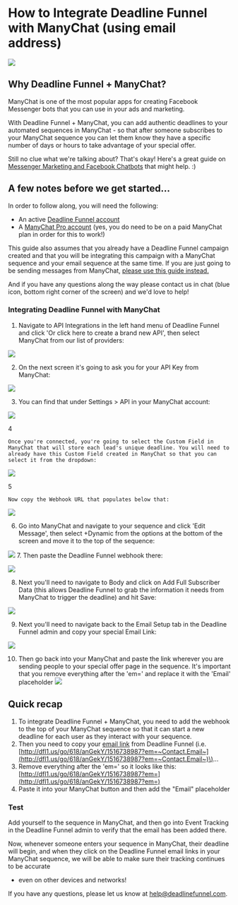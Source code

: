 # How to Integrate Deadline Funnel with ManyChat \(using email address\)

![](https://d33v4339jhl8k0.cloudfront.net/docs/assets/53974d6ce4b0c76107b109d1/images/5a84a7b22c7d3a4a4199204c/file-ymnnuXwsWn.png)

## Why Deadline Funnel + ManyChat?

ManyChat is one of the most popular apps for creating Facebook Messenger bots that you can use in your ads and marketing.

With Deadline Funnel + ManyChat, you can add authentic deadlines to your automated sequences in ManyChat - so that after someone subscribes to your ManyChat sequence you can let them know they have a specific number of days or hours to take advantage of your special offer.

Still no clue what we're talking about? That's okay! Here's a great guide on [Messenger Marketing and Facebook Chatbots](https://blog.manychat.com/ultimate-guide-messenger-marketing-and-facebook-chatbots/) that might help. :\)

## A few notes before we get started...

In order to follow along, you will need the following:

* An active [Deadline Funnel account](https://deadlinefunnel.com/)
* A [ManyChat Pro account](https://manychat.com/) \(yes, you do need to be on a paid ManyChat plan in order for this to work!\)

This guide also assumes that you already have a Deadline Funnel campaign created and that you will be integrating this campaign with a ManyChat sequence and your email sequence at the same time. If you are just going to be sending messages from ManyChat, [please use this guide instead.](https://documentation.deadlinefunnel.com/article/525-how-to-integrate-deadline-funnel-with-manychat)

And if you have any questions along the way please contact us in chat \(blue icon, bottom right corner of the screen\) and we'd love to help!

### Integrating Deadline Funnel with ManyChat

1. Navigate to API Integrations in the left hand menu of Deadline Funnel and click 'Or click here to create a brand new API', then select ManyChat from our list of providers:

![](https://d33v4339jhl8k0.cloudfront.net/docs/assets/53974d6ce4b0c76107b109d1/images/5b5757290428631d7a894195/file-7wTHD9CfYT.png)

2. On the next screen it's going to ask you for your API Key from ManyChat:

![](https://d33v4339jhl8k0.cloudfront.net/docs/assets/53974d6ce4b0c76107b109d1/images/5bd0b53304286356f0a5060d/file-PqC4aZ7G7x.png)

3. You can find that under Settings &gt; API in your ManyChat account:

![](https://d33v4339jhl8k0.cloudfront.net/docs/assets/53974d6ce4b0c76107b109d1/images/5bd0b54c2c7d3a01757a5b0a/file-2KwJZoVtl9.png)

4

```text
Once you're connected, you're going to select the Custom Field in ManyChat that will store each lead's unique deadline. You will need to already have this Custom Field created in ManyChat so that you can select it from the dropdown:
```

![](https://d33v4339jhl8k0.cloudfront.net/docs/assets/53974d6ce4b0c76107b109d1/images/5bd0b56904286356f0a5060f/file-ojcw3uQJWe.png)

5

```text
Now copy the Webhook URL that populates below that:
```

![](https://d33v4339jhl8k0.cloudfront.net/docs/assets/53974d6ce4b0c76107b109d1/images/5bd0b5f02c7d3a01757a5b16/file-ATFV3Rln1R.png)

6. Go into ManyChat and navigate to your sequence and click 'Edit Message', then select +Dynamic from the options at the bottom of the screen and move it to the top of the sequence:

![](https://d33v4339jhl8k0.cloudfront.net/docs/assets/53974d6ce4b0c76107b109d1/images/5afefa3f2c7d3a2f9011a47d/file-YxZr2hLiJr.png) 7. Then paste the Deadline Funnel webhook there:

![](https://d33v4339jhl8k0.cloudfront.net/docs/assets/53974d6ce4b0c76107b109d1/images/5afefa4e2c7d3a2f9011a47e/file-PTnuEcrN4d.png)

8. Next you'll need to navigate to Body and click on Add Full Subscriber Data \(this allows Deadline Funnel to grab the information it needs from ManyChat to trigger the deadline\) and hit Save:

![](https://d33v4339jhl8k0.cloudfront.net/docs/assets/53974d6ce4b0c76107b109d1/images/5afefab32c7d3a2f9011a481/file-L1gBvhi1GI.png)

9. Next you'll need to navigate back to the Email Setup tab in the Deadline Funnel admin and copy your special Email Link:

![](https://d33v4339jhl8k0.cloudfront.net/docs/assets/53974d6ce4b0c76107b109d1/images/5af4b7de2c7d3a3f981f781c/file-c1Ar6EbibW.png)

10. Then go back into your ManyChat and paste the link wherever you are sending people to your special offer page in the sequence. It's important that you remove everything after the 'em=' and replace it with the 'Email' placeholder ![](https://d33v4339jhl8k0.cloudfront.net/docs/assets/53974d6ce4b0c76107b109d1/images/5b0729902c7d3a2f9011e527/file-hxGLtLGi5T.png)

## Quick recap

1. To integrate Deadline Funnel + ManyChat, you need to add the webhook to the top of your ManyChat sequence so that it can start a new deadline for each user as they interact with your sequence.
2. Then you need to copy your [email link](http://documentation.deadlinefunnel.com/article/16-expiring-links) from Deadline Funnel \(i.e. [http://dfl1.us/go/618/anGekY/1516738987?em=~Contact.Email~](http://dfl1.us/go/618/anGekY/1516738987?em=~Contact.Email~)\)...
3. Remove everything after the 'em=' so it looks like this: [http://dfl1.us/go/618/anGekY/1516738987?em=](http://dfl1.us/go/618/anGekY/1516738987?em=)
4. Paste it into your ManyChat button and then add the "Email" placeholder

### Test

Add yourself to the sequence in ManyChat, and then go into Event Tracking in the Deadline Funnel admin to verify that the email has been added there.

Now, whenever someone enters your sequence in ManyChat, their deadline will begin, and when they click on the Deadline Funnel email links in your ManyChat sequence, we will be able to make sure their tracking continues to be accurate

* even on other devices and networks!

If you have any questions, please let us know at [help@deadlinefunnel.com](mailto:mailto:help@deadlinefunnel.com).

